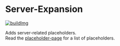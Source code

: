 [placeholder-page]: https://helpch.at/placeholders#server
[buildImg]: http://ci.extendedclip.com/buildStatus/icon?job=Server-Expansion
[build]: http://ci.extendedclip.com/job/Server-Expansion/

# Server-Expansion
[![buildImg]][build]

Adds server-related placeholders.  
Read the [placeholder-page] for a list of placeholders.
